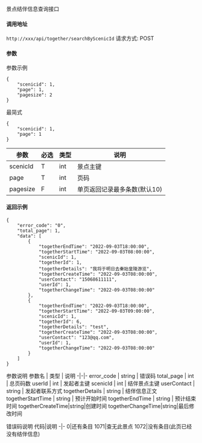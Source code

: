 景点结伴信息查询接口

#### 调用地址
`http://xxx/api/together/searchByScenicId`
请求方式: POST

#### 参数
参数示例
```
{
    "scenicid": 1,
    "page": 1,
    "pagesize": 2
}
```
最简式
```
{
    "scenicid": 1,
    "page": 1
}
```
参数 | 必选 | 类型 | 说明
-|-|-|-
scenicId | T | int | 景点主键
page | T | int | 页码
pagesize | F | int | 单页返回记录最多条数(默认10)


#### 返回示例
```
{
    "error_code": "0",
    "total_page": 1,
    "data": [
        {
            "togetherEndTime": "2022-09-03T18:00:00",
            "togetherStartTime": "2022-09-03T08:00:00",
            "scenicId": 1,
            "togetherId": 1,
            "togetherDetails": "我将于明日去秦始皇陵游览",
            "togetherCreateTime": "2022-09-03T08:00:00",
            "userContact": "15068611111",
            "userId": 1,
            "togetherChangeTime": "2022-09-03T08:00:00"
        },
        {
            "togetherEndTime": "2022-09-03T18:00:00",
            "togetherStartTime": "2022-09-03T09:00:00",
            "scenicId": 1,
            "togetherId": 6,
            "togetherDetails": "test",
            "togetherCreateTime": "2022-09-03T08:00:00",
            "userContact": "123@qq.com",
            "userId": 1,
            "togetherChangeTime": "2022-09-03T08:00:00"
        }
    ]
}
```
参数说明
参数名 | 类型 | 说明
-|-|-
error_code | string | 错误码
total_page | int | 总页码数
userId | int | 发起者主键
scenicId | int | 结伴景点主键
userContact | string | 发起者联系方式
togetherDetails | string | 结伴信息正文
togetherStartTime | string | 预计开始时间
togetherEndTime | string | 预计结束时间
togetherCreateTime|string|创建时间
togetherChangeTime|string|最后修改时间

错误码说明
代码|说明
-|-
0|还有条目
1071|查无此景点
1072|没有条目(此页已经没有结伴信息)

